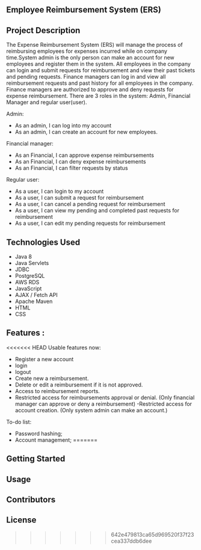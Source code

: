 ## Employee Reimbursement System (ERS)

## Project Description
The Expense Reimbursement System (ERS) will manage the process of reimbursing employees for expenses incurred while on company time.System admin is the only person can make an account for new employees and register them in the system. All employees in the company can login and submit requests for reimbursement and view their past tickets and pending requests. Finance managers can log in and view all reimbursement requests and past history for all employees in the company. Finance managers are authorized to approve and deny requests for expense reimbursement. There are 3 roles in the system: Admin, Financial Manager and regular user(user). 

Admin:
- As an admin, I can log into my account
- As an admin, I can create an account for new employees.

Financial manager:
- As an Financial, I can approve expense reimbursements
- As an Financial, I can deny expense reimbursements
- As an Financial, I can filter requests by status

Regular user:
- As a user, I can login to my account
- As a user, I can submit a request for reimbursement
- As a user, I can cancel a pending request for reimbursement
- As a user, I can view my pending and completed past requests for reimbursement
- As a user, I can edit my pending requests for reimbursement

## Technologies Used
- Java 8
- Java Servlets
- JDBC
- PostgreSQL
- AWS RDS
- JavaScript
- AJAX / Fetch API
- Apache Maven
- HTML
- CSS

## Features :

<<<<<<< HEAD
Usable features now:
- Register a new account
- login
- logout
- Create new a reimbursement.
- Delete or edit a reimbursement if it is not approved.
- Access to reimbursement reports.
- Restricted access for reimbursements approval or denial. (Only financial manager can approve or deny a reimbursement)
-Restricted access for account creation. (Only system admin can make an account.)

To-do list:
- Password hashing;
- Account management;
=======

## Getting Started

Usage
---

Contributors
---

License
---
>>>>>>> 642e479813ca65d969520f37f23cea337ddb6dee
